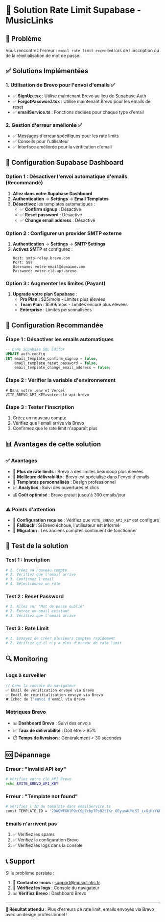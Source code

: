 # 🔧 Solution Rate Limit Supabase - MusicLinks

## 🚨 Problème
Vous rencontrez l'erreur : `email rate limit exceeded` lors de l'inscription ou de la réinitialisation de mot de passe.

## ✅ Solutions Implémentées

### 1. **Utilisation de Brevo pour l'envoi d'emails** ✅
- ✅ **SignUp.tsx** : Utilise maintenant Brevo au lieu de Supabase Auth
- ✅ **ForgotPassword.tsx** : Utilise maintenant Brevo pour les emails de reset
- ✅ **emailService.ts** : Fonctions dédiées pour chaque type d'email

### 2. **Gestion d'erreur améliorée** ✅
- ✅ Messages d'erreur spécifiques pour les rate limits
- ✅ Conseils pour l'utilisateur
- ✅ Interface améliorée pour la vérification d'email

## 🔧 Configuration Supabase Dashboard

### **Option 1 : Désactiver l'envoi automatique d'emails (Recommandé)**

1. **Allez dans votre Supabase Dashboard**
2. **Authentication** → **Settings** → **Email Templates**
3. **Désactivez** les templates automatiques :
   - ✅ **Confirm signup** : Désactivé
   - ✅ **Reset password** : Désactivé
   - ✅ **Change email address** : Désactivé

### **Option 2 : Configurer un provider SMTP externe**

1. **Authentication** → **Settings** → **SMTP Settings**
2. **Activez SMTP** et configurez :
   ```
   Host: smtp-relay.brevo.com
   Port: 587
   Username: votre-email@domaine.com
   Password: votre-clé-api-brevo
   ```

### **Option 3 : Augmenter les limites (Payant)**

1. **Upgrade votre plan Supabase** :
   - **Pro Plan** : $25/mois - Limites plus élevées
   - **Team Plan** : $599/mois - Limites encore plus élevées
   - **Enterprise** : Limites personnalisées

## 🎯 Configuration Recommandée

### **Étape 1 : Désactiver les emails automatiques**
```sql
-- Dans Supabase SQL Editor
UPDATE auth.config 
SET email_template_confirm_signup = false,
    email_template_reset_password = false,
    email_template_change_email_address = false;
```

### **Étape 2 : Vérifier la variable d'environnement**
```env
# Dans votre .env et Vercel
VITE_BREVO_API_KEY=votre-clé-api-brevo
```

### **Étape 3 : Tester l'inscription**
1. Créez un nouveau compte
2. Vérifiez que l'email arrive via Brevo
3. Confirmez que le rate limit n'apparaît plus

## 📊 Avantages de cette solution

### **✅ Avantages**
- 🚀 **Plus de rate limits** : Brevo a des limites beaucoup plus élevées
- 📧 **Meilleure délivrabilité** : Brevo est spécialisé dans l'envoi d'emails
- 🎨 **Templates personnalisés** : Design professionnel
- 📈 **Analytics** : Suivi des ouvertures et clics
- 💰 **Coût optimisé** : Brevo gratuit jusqu'à 300 emails/jour

### **⚠️ Points d'attention**
- 🔧 **Configuration requise** : Vérifiez que `VITE_BREVO_API_KEY` est configuré
- 📧 **Fallback** : Si Brevo échoue, l'utilisateur est informé
- 🔄 **Migration** : Les anciens comptes continuent de fonctionner

## 🧪 Test de la solution

### **Test 1 : Inscription**
```bash
# 1. Créez un nouveau compte
# 2. Vérifiez que l'email arrive
# 3. Confirmez l'email
# 4. Sélectionnez un rôle
```

### **Test 2 : Reset Password**
```bash
# 1. Allez sur "Mot de passe oublié"
# 2. Entrez un email existant
# 3. Vérifiez que l'email arrive
```

### **Test 3 : Rate Limit**
```bash
# 1. Essayez de créer plusieurs comptes rapidement
# 2. Vérifiez qu'il n'y a plus d'erreur de rate limit
```

## 🔍 Monitoring

### **Logs à surveiller**
```javascript
// Dans la console du navigateur
✅ Email de vérification envoyé via Brevo
✅ Email de réinitialisation envoyé via Brevo
❌ Échec de l'envoi d'email via Brevo
```

### **Métriques Brevo**
- 📊 **Dashboard Brevo** : Suivi des envois
- 📈 **Taux de délivrabilité** : Doit être > 95%
- ⏱️ **Temps de livraison** : Généralement < 30 secondes

## 🆘 Dépannage

### **Erreur : "Invalid API key"**
```bash
# Vérifiez votre clé API Brevo
echo $VITE_BREVO_API_KEY
```

### **Erreur : "Template not found"**
```bash
# Vérifiez l'ID du template dans emailService.ts
const TEMPLATE_ID = '2DWQWFGHlPQcCSpZcbp7PoB2tIKr_OEyasAUNiSI_ixGjHzYKk8w3C8G';
```

### **Emails n'arrivent pas**
1. ✅ Vérifiez les spams
2. ✅ Vérifiez la configuration Brevo
3. ✅ Vérifiez les logs dans la console

## 📞 Support

Si le problème persiste :
1. 📧 **Contactez-nous** : support@musiclinks.fr
2. 🔧 **Vérifiez les logs** : Console du navigateur
3. 📊 **Vérifiez Brevo** : Dashboard Brevo

---

**🎯 Résultat attendu** : Plus d'erreurs de rate limit, emails envoyés via Brevo avec un design professionnel ! 